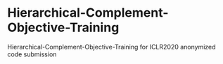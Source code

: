 # Hierarchical-Complement-Objective-Training
Hierarchical-Complement-Objective-Training for ICLR2020 anonymized code submission 

